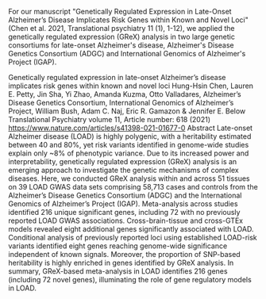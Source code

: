 For our manuscript "Genetically Regulated Expression in Late-Onset Alzheimer’s Disease Implicates Risk Genes within Known and Novel Loci" (Chen et al. 2021, Translational psychiatry 11 (1), 1-12), we applied the genetically regulated expression (GReX) analysis in two large genetic consortiums for late-onset Alzheimer's disease, Alzheimer's Disease Genetics Consortium (ADGC) and International Genomics of Alzheimer's Project (IGAP).

Genetically regulated expression in late-onset Alzheimer’s disease implicates risk genes within known and novel loci
Hung-Hsin Chen, Lauren E. Petty, Jin Sha, Yi Zhao, Amanda Kuzma, Otto Valladares, Alzheimer’s Disease Genetics Consortium, International Genomics of Alzheimer’s Project, William Bush, Adam C. Naj, Eric R. Gamazon & Jennifer E. Below 
Translational Psychiatry volume 11, Article number: 618 (2021)
https://www.nature.com/articles/s41398-021-01677-0
Abstract
Late-onset Alzheimer disease (LOAD) is highly polygenic, with a heritability estimated between 40 and 80%, yet risk variants identified in genome-wide studies explain only ~8% of phenotypic variance. Due to its increased power and interpretability, genetically regulated expression (GReX) analysis is an emerging approach to investigate the genetic mechanisms of complex diseases. Here, we conducted GReX analysis within and across 51 tissues on 39 LOAD GWAS data sets comprising 58,713 cases and controls from the Alzheimer’s Disease Genetics Consortium (ADGC) and the International Genomics of Alzheimer’s Project (IGAP). Meta-analysis across studies identified 216 unique significant genes, including 72 with no previously reported LOAD GWAS associations. Cross-brain-tissue and cross-GTEx models revealed eight additional genes significantly associated with LOAD. Conditional analysis of previously reported loci using established LOAD-risk variants identified eight genes reaching genome-wide significance independent of known signals. Moreover, the proportion of SNP-based heritability is highly enriched in genes identified by GReX analysis. In summary, GReX-based meta-analysis in LOAD identifies 216 genes (including 72 novel genes), illuminating the role of gene regulatory models in LOAD.
